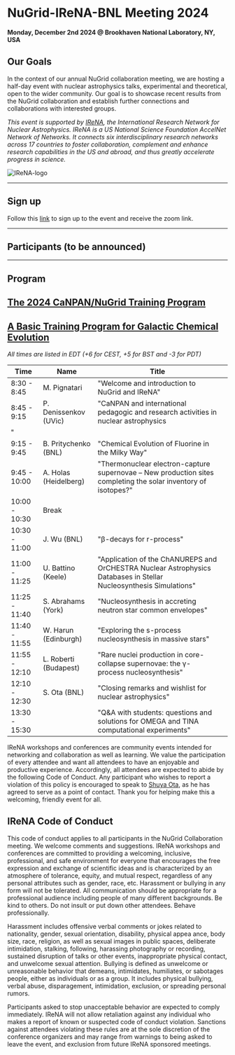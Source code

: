 # NuGrid-IReNA-BNL Meeting 2024
**Monday, December 2nd 2024 @ Brookhaven National Laboratory, NY, USA**

## Our Goals

In the context of our annual NuGrid collaboration meeting, we are hosting a 
half-day event with nuclear astrophysics talks, experimental and theoretical,
open to the wider community. Our goal is to showcase recent results from the 
NuGrid collaboration and establish further connections and collaborations with
interested groups.


*This event is supported by [IReNA](https://www.irenaweb.org/), the International Research Network for
Nuclear Astrophysics. IReNA is a US National Science Foundation AccelNet
Network of Networks. It connects six interdisciplinary research networks
across 17 countries to foster collaboration, complement and enhance research 
capabilities in the US and abroad, and thus greatly accelerate progress in science.*

![IReNA-logo](https://indico.frib.msu.edu/event/46/images/198-IReNA_logo.png)

---
## Sign up 

Follow this [link](https://forms.gle/qSXv4bo9sMCv2df16) to sign up to the event and receive the zoom link.

---
## Participants (to be announced)

---
## Program

## [The 2024 CaNPAN/NuGrid Training Program](https://nugrid.github.io/content/collab-meeting-2024-canpan)
## [A Basic Training Program for Galactic Chemical Evolution](https://nugrid.github.io/content/collab-meeting-2024-GCE)

*All times are listed in EDT (+6 for CEST, +5 for BST and -3 for PDT)*

| Time          | Name                      | Title                                                                                                               |   |
|---------------|---------------------------|---------------------------------------------------------------------------------------------------------------------|---|
| 8:30 - 8:45         | M. Pignatari              | "Welcome and introduction to NuGrid and IReNA"                                                                                   |   |
| 8:45 - 9:15         | P. Denissenkov (UVic)   | "CaNPAN and international pedagogic and research activities in nuclear astrophysics
"                                                                                                      |   |
| 9:15 - 9:45      | B. Pritychenko (BNL)        | "Chemical Evolution of Fluorine in the Milky Way"                                                                   |   |
| 9:45 - 10:00     | A.  Holas (Heidelberg) | "Thermonuclear electron-capture supernovae – New production sites completing the solar inventory of isotopes?"                                                                   |   |
| 10:00 - 10:30 | Break                     |                                                                                                                     |   |
| 10:30 - 11:00         | J. Wu (BNL) | "β-decays for r-process"                                                                         |   |
| 11:00 - 11:25        | U. Battino (Keele)       | "Application of the ChANUREPS and OrCHESTRA Nuclear Astrophysics Databases in Stellar Nucleosynthesis Simulations" |   |
| 11:25 - 11:40        | S. Abrahams (York)    | "Nucleosynthesis in accreting neutron star common envelopes"                                                                         |   |
| 11:40 - 11:55        | W. Harun (Edinburgh)    | "Exploring the s-process nucleosynthesis in massive stars"                                                                         |   |
| 11:55 - 12:10        | L. Roberti (Budapest)    | "Rare nuclei production in core-collapse supernovae: the γ-process nucleosynthesis"                                                                         |   |
| 12:10 - 12:30        | S. Ota (BNL)    | "Closing remarks and wishlist for nuclear astrophysics"                                                                         |   |
| 13:30 - 15:30        |     | "Q&A with students: questions and solutions for OMEGA and TINA computational experiments"                                                                          |   |

IReNA workshops and conferences are community events intended for networking
and collaboration as well as learning. We value the participation of every
attendee and want all attendees to have an enjoyable and productive
experience. Accordingly, all attendees are expected to abide by the following
Code of Conduct. Any participant who wishes to report a violation of this
policy is encouraged to speak to [Shuya Ota](mailto:sota@bnl.gov), as he has agreed to serve as a point of
contact. Thank you for helping make this a welcoming, friendly event for all.


## IReNA Code of Conduct

This code of conduct applies to all participants in the NuGrid Collaboration meeting. We welcome comments and suggestions.
IReNA workshops and conferences are committed to providing a welcoming,
inclusive, professional, and safe environment for everyone that encourages the
free expression and exchange of scientific ideas and is characterized by an
atmosphere of tolerance, equity, and mutual respect, regardless of any
personal attributes such as gender, race, etc. Harassment or bullying in any
form will not be tolerated. All communication should be appropriate for a
professional audience including people of many different backgrounds. Be kind
to others. Do not insult or put down other attendees. Behave professionally.

Harassment includes offensive verbal comments or jokes related to nationality,
gender, sexual orientation, disability, physical appea
ance, body size, race, religion, as well as sexual images in public spaces,
deliberate intimidation, stalking, following, harassing photography or
recording, sustained disruption of talks or other events, inappropriate 
physical contact, and unwelcome sexual attention.
Bullying is defined as unwelcome or unreasonable behavior that demeans,
intimidates, humiliates, or sabotages people, either as individuals or as a
group. It includes physical bullying, verbal abuse, disparagement,
intimidation, exclusion, or spreading personal rumors.


Participants asked to stop unacceptable behavior are expected to comply
immediately. IReNA will not allow retaliation against any individual who makes
a report of known or suspected code of conduct violation. Sanctions against
attendees violating these rules are at the sole discretion of the conference
organizers and may range from warnings to being asked to leave the event, and
exclusion from future IReNA sponsored meetings.


